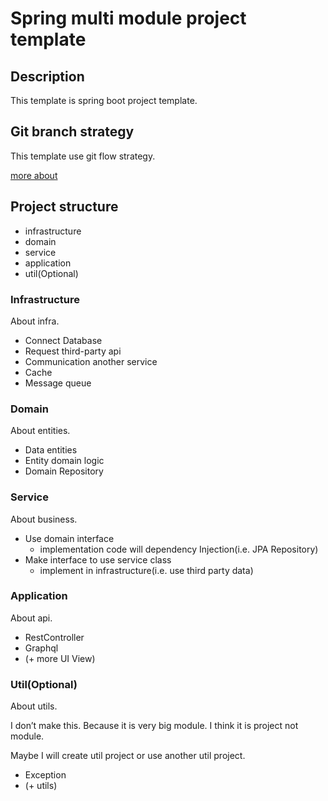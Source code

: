 # Spring multi module project template

## Description

This template is spring boot project template.

## Git branch strategy

This template use git flow strategy.

[more about](.github/workflows)

## Project structure

- infrastructure
- domain
- service
- application
- util(Optional)

### Infrastructure

About infra.

- Connect Database
- Request third-party api
- Communication another service
- Cache
- Message queue

### Domain

About entities.

- Data entities
- Entity domain logic
- Domain Repository

### Service

About business.

- Use domain interface
    - implementation code will dependency Injection(i.e. JPA Repository)
- Make interface to use service class
    - implement in infrastructure(i.e.  use third party data)

### Application

About api.

- RestController
- Graphql
- (+ more UI View)

### Util(Optional)

About utils.

I don’t make this. Because it is very big module. I think it is project not module.

Maybe I will create util project or use another util project.

- Exception
- (+ utils)
